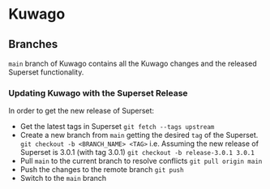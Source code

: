 # Kuwago

## Branches

`main` branch of Kuwago contains all the Kuwago changes and the released Superset functionality.

### Updating Kuwago with the Superset Release

In order to get the new release of Superset:
- Get the latest tags in Superset
`git fetch --tags upstream`
- Create a new branch from `main` getting the desired `tag` of the Superset.
`git checkout -b <BRANCH_NAME> <TAG>`
i.e. Assuming the new release of Superset is 3.0.1 (with tag 3.0.1)
`git checkout -b release-3.0.1 3.0.1`
- Pull `main` to the current branch to resolve conflicts
`git pull origin main`
- Push the changes to the remote branch
`git push`
- Switch to the `main` branch

